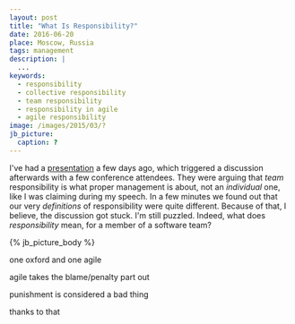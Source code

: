 ```yaml
---
layout: post
title: "What Is Responsibility?"
date: 2016-06-20
place: Moscow, Russia
tags: management
description: |
  ...
keywords:
  - responsibility
  - collective responsibility
  - team responsibility
  - responsibility in agile
  - agile responsibility
image: /images/2015/03/?
jb_picture:
  caption: ?
---
```


I've had a [presentation](https://www.youtube.com/watch?v=biE86esgFAE)
a few days ago, which triggered a discussion
afterwards with a few conference attendees. They were arguing that
_team_ responsibility is what proper management is about, not an _individual_ one,
like I was claiming during my speech.
In a few minutes we found out that our very _definitions_ of responsibility
were quite different. Because of that, I believe, the discussion got stuck.
I'm still puzzled. Indeed, what does _responsibility_ mean, for a
member of a software team?

<!--more-->

{% jb_picture_body %}

one oxford and one agile

agile takes the blame/penalty part out

punishment is considered a bad thing

thanks to that
